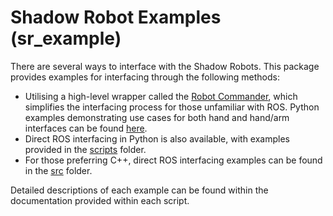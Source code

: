 # Shadow Robot Examples (sr_example)

There are several ways to interface with the Shadow Robots. This package provides examples for interfacing through the following methods:

- Utilising a high-level wrapper called the [Robot Commander](https://github.com/shadow-robot/sr_interface/tree/noetic-devel/sr_robot_commander), which simplifies the interfacing process for those unfamiliar with ROS. Python examples demonstrating use cases for both hand and hand/arm interfaces can be found [here](scripts/sr_example/robot_commander_examples).
- Direct ROS interfacing in Python is also available, with examples provided in the [scripts](scripts/sr_example/ros_examples) folder.
- For those preferring C++, direct ROS interfacing examples can be found in the [src](src) folder.

Detailed descriptions of each example can be found within the documentation provided within each script.
